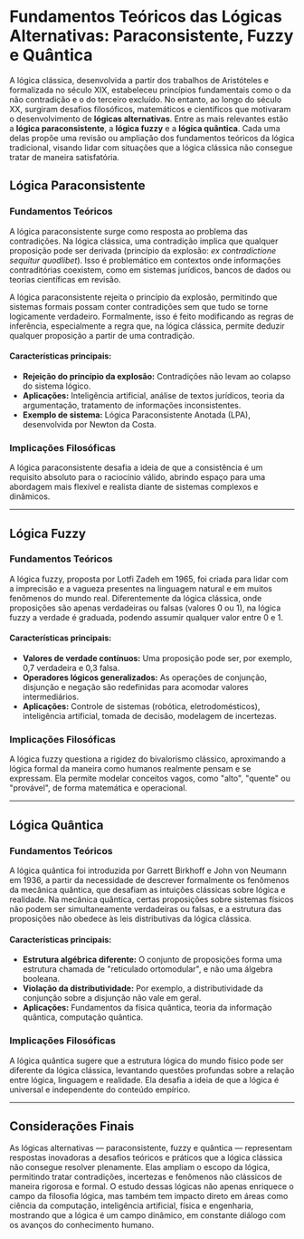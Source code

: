 # Fundamentos Teóricos das Lógicas Alternativas: Paraconsistente, Fuzzy e Quântica

A lógica clássica, desenvolvida a partir dos trabalhos de Aristóteles e formalizada no século XIX, estabeleceu princípios fundamentais como o da não contradição e o do terceiro excluído. No entanto, ao longo do século XX, surgiram desafios filosóficos, matemáticos e científicos que motivaram o desenvolvimento de **lógicas alternativas**. Entre as mais relevantes estão a **lógica paraconsistente**, a **lógica fuzzy** e a **lógica quântica**. Cada uma delas propõe uma revisão ou ampliação dos fundamentos teóricos da lógica tradicional, visando lidar com situações que a lógica clássica não consegue tratar de maneira satisfatória.

## Lógica Paraconsistente

### Fundamentos Teóricos

A lógica paraconsistente surge como resposta ao problema das contradições. Na lógica clássica, uma contradição implica que qualquer proposição pode ser derivada (princípio da explosão: *ex contradictione sequitur quodlibet*). Isso é problemático em contextos onde informações contraditórias coexistem, como em sistemas jurídicos, bancos de dados ou teorias científicas em revisão.

A lógica paraconsistente rejeita o princípio da explosão, permitindo que sistemas formais possam conter contradições sem que tudo se torne logicamente verdadeiro. Formalmente, isso é feito modificando as regras de inferência, especialmente a regra que, na lógica clássica, permite deduzir qualquer proposição a partir de uma contradição.

#### Características principais:

- **Rejeição do princípio da explosão:** Contradições não levam ao colapso do sistema lógico.
- **Aplicações:** Inteligência artificial, análise de textos jurídicos, teoria da argumentação, tratamento de informações inconsistentes.
- **Exemplo de sistema:** Lógica Paraconsistente Anotada (LPA), desenvolvida por Newton da Costa.

### Implicações Filosóficas

A lógica paraconsistente desafia a ideia de que a consistência é um requisito absoluto para o raciocínio válido, abrindo espaço para uma abordagem mais flexível e realista diante de sistemas complexos e dinâmicos.

---

## Lógica Fuzzy

### Fundamentos Teóricos

A lógica fuzzy, proposta por Lotfi Zadeh em 1965, foi criada para lidar com a imprecisão e a vagueza presentes na linguagem natural e em muitos fenômenos do mundo real. Diferentemente da lógica clássica, onde proposições são apenas verdadeiras ou falsas (valores 0 ou 1), na lógica fuzzy a verdade é graduada, podendo assumir qualquer valor entre 0 e 1.

#### Características principais:

- **Valores de verdade contínuos:** Uma proposição pode ser, por exemplo, 0,7 verdadeira e 0,3 falsa.
- **Operadores lógicos generalizados:** As operações de conjunção, disjunção e negação são redefinidas para acomodar valores intermediários.
- **Aplicações:** Controle de sistemas (robótica, eletrodomésticos), inteligência artificial, tomada de decisão, modelagem de incertezas.

### Implicações Filosóficas

A lógica fuzzy questiona a rigidez do bivalorismo clássico, aproximando a lógica formal da maneira como humanos realmente pensam e se expressam. Ela permite modelar conceitos vagos, como "alto", "quente" ou "provável", de forma matemática e operacional.

---

## Lógica Quântica

### Fundamentos Teóricos

A lógica quântica foi introduzida por Garrett Birkhoff e John von Neumann em 1936, a partir da necessidade de descrever formalmente os fenômenos da mecânica quântica, que desafiam as intuições clássicas sobre lógica e realidade. Na mecânica quântica, certas proposições sobre sistemas físicos não podem ser simultaneamente verdadeiras ou falsas, e a estrutura das proposições não obedece às leis distributivas da lógica clássica.

#### Características principais:

- **Estrutura algébrica diferente:** O conjunto de proposições forma uma estrutura chamada de "reticulado ortomodular", e não uma álgebra booleana.
- **Violação da distributividade:** Por exemplo, a distributividade da conjunção sobre a disjunção não vale em geral.
- **Aplicações:** Fundamentos da física quântica, teoria da informação quântica, computação quântica.

### Implicações Filosóficas

A lógica quântica sugere que a estrutura lógica do mundo físico pode ser diferente da lógica clássica, levantando questões profundas sobre a relação entre lógica, linguagem e realidade. Ela desafia a ideia de que a lógica é universal e independente do conteúdo empírico.

---

## Considerações Finais

As lógicas alternativas — paraconsistente, fuzzy e quântica — representam respostas inovadoras a desafios teóricos e práticos que a lógica clássica não consegue resolver plenamente. Elas ampliam o escopo da lógica, permitindo tratar contradições, incertezas e fenômenos não clássicos de maneira rigorosa e formal. O estudo dessas lógicas não apenas enriquece o campo da filosofia lógica, mas também tem impacto direto em áreas como ciência da computação, inteligência artificial, física e engenharia, mostrando que a lógica é um campo dinâmico, em constante diálogo com os avanços do conhecimento humano.